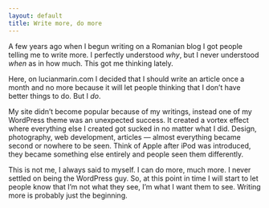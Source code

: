 ```yaml
---
layout: default
title: Write more, do more
---
```


A few years ago when I begun writing on a Romanian blog I got people telling me to write more. I perfectly understood *why*, but I never understood *when* as in how much. This got me thinking lately.

Here, on lucianmarin.com I decided that I should write an article once a month and no more because it will let people thinking that I don’t have better things to do. But I *do*.

My site didn’t become popular because of my writings, instead one of my WordPress theme was an unexpected success. It created a vortex effect where everything else I created got sucked in no matter what I did. Design, photography, web development, articles — almost everything became second or nowhere to be seen. Think of Apple after iPod was introduced, they became something else entirely and people seen them differently.

This is not me, I always said to myself. I can do more, much more. I never settled on being the WordPress guy. So, at this point in time I will start to let people know that I’m not what they see, I’m what I want them to see. Writing more is probably just the beginning.
